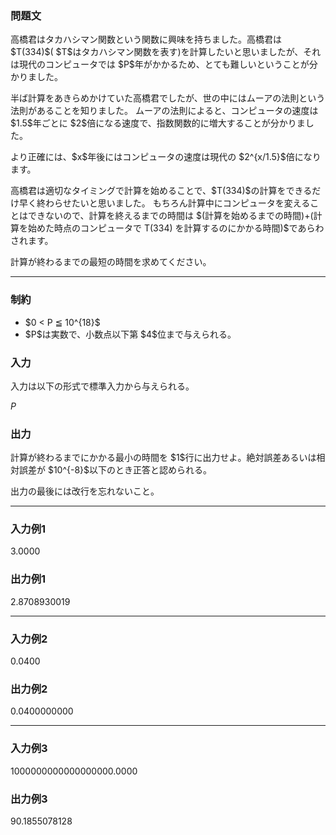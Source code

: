 
<div>

<div>

<div>

<section>

### **問題文**

<p>
高橋君はタカハシマン関数という関数に興味を持ちました。高橋君は $T(334)$( $T$はタカハシマン関数を表す)を計算したいと思いましたが、それは現代のコンピュータでは $P$年がかかるため、とても難しいということが分かりました。
</p>

<p>
半ば計算をあきらめかけていた高橋君でしたが、世の中にはムーアの法則という法則があることを知りました。
ムーアの法則によると、コンピュータの速度は $1.5$年ごとに $2$倍になる速度で、指数関数的に増大することが分かりました。
</p>

<p>
より正確には、$x$年後にはコンピュータの速度は現代の $2^{x/1.5}$倍になります。
</p>

<p>
高橋君は適切なタイミングで計算を始めることで、$T(334)$の計算をできるだけ早く終わらせたいと思いました。
もちろん計算中にコンピュータを変えることはできないので、計算を終えるまでの時間は $(計算を始めるまでの時間)+(計算を始めた時点のコンピュータで T(334) を計算するのにかかる時間)$であらわされます。
</p>

<p>
計算が終わるまでの最短の時間を求めてください。
</p>

</section>

</div>

---

<div>

<div>

<section>

### **制約**

<ul>

<li>
$0 < P ≦ 10^{18}$
</li>

<li>
$P$は実数で、小数点以下第 $4$位まで与えられる。
</li>

</ul>

</section>

</div>

<div>

<section>

### **入力**

<p>
入力は以下の形式で標準入力から与えられる。
</p>

<div>

$P$
</div>

</section>

</div>

<div>

<section>

### **出力**

<p>
計算が終わるまでにかかる最小の時間を $1$行に出力せよ。絶対誤差あるいは相対誤差が $10^{-8}$以下のとき正答と認められる。
</p>

<p>
出力の最後には改行を忘れないこと。
</p>

</section>

</div>

</div>

---

<div>

<section>

### **入力例1**

<div>

3.0000

</div>

</section>

</div>

<div>

<section>

### **出力例1**

<div>

2.8708930019

</div>

</section>

</div>

---

<div>

<section>

### **入力例2**

<div>

0.0400

</div>

</section>

</div>

<div>

<section>

### **出力例2**

<div>

0.0400000000

</div>

</section>

</div>

---

<div>

<section>

### **入力例3**

<div>

1000000000000000000.0000

</div>

</section>

</div>

<div>

<section>

### **出力例3**

<div>

90.1855078128

</div>

</section>

</div>

</div>

</div>
